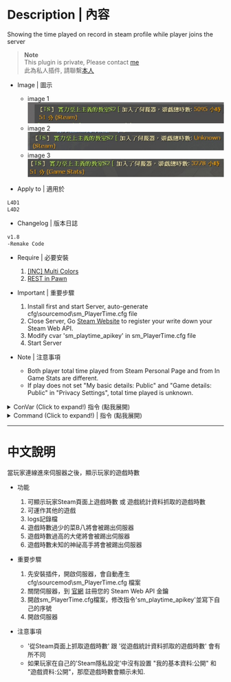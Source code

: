 # Description | 內容
Showing the time played on record in steam profile while player joins the server

> __Note__ <br/>
This plugin is private, Please contact [me](https://github.com/fbef0102/Game-Private_Plugin#私人插件列表-private-plugins-list)<br/>
此為私人插件, 請聯繫[本人](https://github.com/fbef0102/Game-Private_Plugin#私人插件列表-private-plugins-list)

* Image | 圖示
	* image 1
	<br/>![sm_PlayerTime_1](image/sm_PlayerTime_1.jpg)
	* image 2
	<br/>![sm_PlayerTime_2](image/sm_PlayerTime_2.jpg)
	* image 3
	<br/>![sm_PlayerTime_3](image/sm_PlayerTime_3.jpg)

* Apply to | 適用於
```
L4D1
L4D2
```

* Changelog | 版本日誌
```
v1.8
-Remake Code
```

* Require | 必要安裝
	1. [[INC] Multi Colors](https://forums.alliedmods.net/showthread.php?t=247770)
	2. [REST in Pawn](https://forums.alliedmods.net/showthread.php?t=298024)

* Important | 重要步驟
	1. Install first and start Server, auto-generate cfg\sourcemod\sm_PlayerTime.cfg file
	2. Close Server, Go [Steam Website](https://steamcommunity.com/dev/apikey) to register your write down your Steam Web API.
	3. Modify cvar 'sm_playtime_apikey' in sm_PlayerTime.cfg file
	4. Start Server 

* Note | 注意事項
	* Both player total time played from Steam Personal Page and from In Game Stats are different.
	* If play does not set "My basic details: Public" and "Game details: Public" in "Privacy Settings", total time played is unknown.

<details>
<summary>ConVar (Click to expand!) 指令 (點我展開)</summary>

* cfg/sourcemod/sm_PlayerTime.cfg
	```php
	cfg/sourcemod/sm_PlayerTime.cfg
	// If 1, Announce the time played on record when player joins the server.
	sm_playtime_announce "1"

	// Steam developer web API key. (https://steamcommunity.com/dev/apikey)
	sm_playtime_apikey "XXXXXXXXXXXXXXXXXXXX"

	// Application ID of current game. HL2:DM (320), CS:S (240), CS:GO (730), TF2 (440), L4D (500), L4D2 (550)
	sm_playtime_appid "550"

	// Ban duration (Mins) (0=Permanent)
	sm_playtime_block_ban_time "1440"

	// Check and unblock players with these flags. (Empty = Everyone, -1: Nobody)
	sm_playtime_block_immue_flag "z"

	// Any player whose total time played on record is higher this value can not join the server. (Mins) (0=off)
	sm_playtime_block_long "0"

	// Any player whose total time played on record is below this value can not join the server. (Mins) (0=off)
	sm_playtime_block_short "6000"

	// Any player whose total time played on record is unknown can not join the server. (0=off)
	sm_playtime_block_unknown "0"

	// If 1, record to file. (Path: sourcemod/logs/PlayerTime.log)
	sm_playtime_log "1"

	// Get player time played from 0: Steam Personal Page, 1: In Game Stats.
	sm_playtime_method "0"
	```
</details>

<details>
<summary>Command (Click to expand!) | 指令 (點我展開)</summary>

* <b>Check total time played of every player in game</b>
	```
	sm_timedisplay
	```
</details>

- - - -
# 中文說明
當玩家連線進來伺服器之後，顯示玩家的遊戲時數

* 功能
	1. 可顯示玩家Steam頁面上遊戲時數 或 遊戲統計資料抓取的遊戲時數
	2. 可運作其他的遊戲
	3. logs記錄檔
	4. 遊戲時數過少的菜B八將會被踢出伺服器
	5. 遊戲時數過高的大佬將會被踢出伺服器
	6. 遊戲時數未知的神祕高手將會被踢出伺服器

* 重要步驟
	1. 先安裝插件，開啟伺服器，會自動產生　cfg\sourcemod\sm_PlayerTime.cfg 檔案
	2. 關閉伺服器，到 [官網](https://steamcommunity.com/dev/apikey) 註冊您的 Steam Web API 金鑰
	3. 開啟sm_PlayerTime.cfg檔案，修改指令'sm_playtime_apikey'並寫下自己的序號
	4. 開啟伺服器

* 注意事項
	* '從Steam頁面上抓取遊戲時數' 跟 '從遊戲統計資料抓取的遊戲時數' 會有所不同
	* 如果玩家在自己的'Steam隱私設定'中沒有設置 "我的基本資料:公開" 和 "遊戲資料:公開"，那麼遊戲時數會顯示未知.
